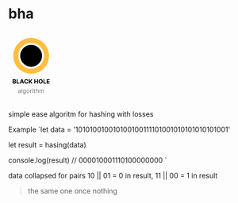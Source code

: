 # bha

![Black Hole Logo](https://github.com/pandemozhno/bha/blob/main/logo.png?raw=true)

simple ease algoritm for hashing with losses

Example
`let data = '101010010010100100111101001010101010101001'
 
 let result = hasing(data)
 
 console.log(result) // 000010001110100000000
`

data collapsed for pairs 10 || 01 = 0 in result, 11 || 00 = 1 in result

> the same one once nothing
